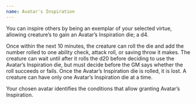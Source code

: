 ```yaml
---
name: Avatar's Inspiration
---
```

You can inspire others by being an exemplar of your selected virtue, allowing creature’s to gain an Avatar’s
Inspiration die; a d4.

Once within the next 10 minutes, the creature can roll the die and add the number rolled to one ability check,
attack roll, or saving throw it makes. The creature can wait until after it rolls the d20 before deciding to use
the Avatar’s Inspiration die, but must decide before the GM says whether the roll succeeds or fails. Once the
Avatar’s Inspiration die is rolled, it is lost. A creature can have only one Avatar’s Inspiration die at a time.

Your chosen avatar identifies the conditions that allow granting Avatar’s Inspiration.


